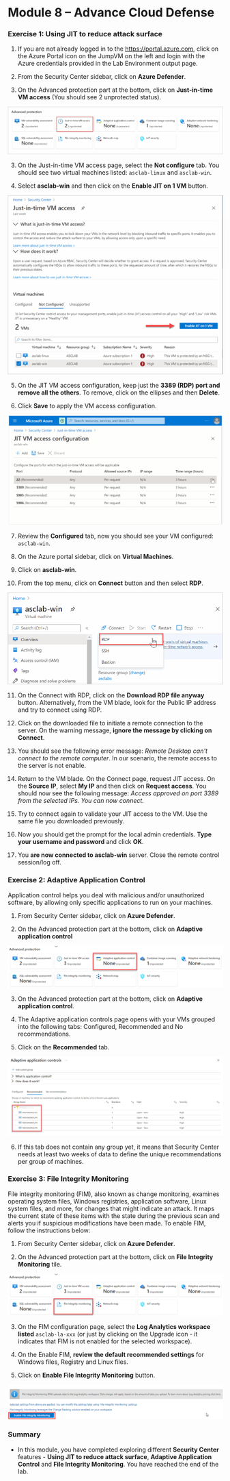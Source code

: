 # Module 8 – Advance Cloud Defense


### Exercise 1: Using JIT to reduce attack surface

1.	If you are not already logged in to the https://portal.azure.com, click on the Azure Portal icon on the JumpVM on the left and login with the Azure credentials provided in the Lab Environment output page.

2.	From the Security Center sidebar, click on **Azure Defender**.

2.	On the Advanced protection part at the bottom, click on **Just-in-time VM access** (You should see 2 unprotected status).

![Advanced protection options](../Images/asc-defender-advanced-protection-jit.gif?raw=true)

3.	On the Just-in-time VM access page, select the **Not configure** tab. You should see two virtual machines listed: `asclab-linux` and `asclab-win`.

4.	Select **asclab-win** and then click on the **Enable JIT on 1 VM** button.

![Enable JIT on Windows VM](../Images/asc-enable-jit-win-vm.gif?raw=true)

5.	On the JIT VM access configuration, keep just the **3389 (RDP) port and remove all the others**. To remove, click on the ellipses and then **Delete**.

6.	Click **Save** to apply the VM access configuration.

![JIT VM access configuration](../Images/asc-jit-vm-access-config.gif?raw=true)

7.	Review the **Configured** tab, now you should see your VM configured: `asclab-win`.

8.	On the Azure portal sidebar, click on **Virtual Machines**.

9.	Click on **asclab-win**.

10.	From the top menu, click on **Connect** button and then select **RDP**.

![Windows VM - Connect RDP](../Images/asc-win-vm-connect-rdp.gif?raw=true)

11.	On the Connect with RDP, click on the **Download RDP file anyway** button. Alternatively, from the VM blade, look for the Public IP address and try to connect using RDP.

12.	Click on the downloaded file to initiate a remote connection to the server. On the warning message, **ignore the message by clicking on Connect**.

13.	You should see the following error message: *Remote Desktop can't connect to the remote computer*. In our scenario, the remote access to the server is not enable.

14.	Return to the VM blade. On the Connect page, request JIT access. On the **Source IP**, select **My IP** and then click on **Request access**. You should now see the following message: *Access approved on port 3389 from the selected IPs. You can now connect.*

15.	Try to connect again to validate your JIT access to the VM. Use the same file you downloaded previously.

16.	Now you should get the prompt for the local admin credentials. **Type your username and password** and click **OK**.

17.	You **are now connected to asclab-win** server. Close the remote control session/log off.

### Exercise 2: Adaptive Application Control

Application control helps you deal with malicious and/or unauthorized software, by allowing only specific applications to run on your machines.

1.	From Security Center sidebar, click on **Azure Defender**.

2.	On the Advanced protection part at the bottom, click on **Adaptive application control**

![Adaptive Application Control1](../Images/adaptive-application-control.png)

3.	On the Advanced protection part at the bottom, click on **Adaptive application control**.

4.	The Adaptive application controls page opens with your VMs grouped into the following tabs: Configured, Recommended and No recommendations.

5.	Click on the **Recommended** tab.

![Adaptive Application Control2](../Images/adaptive-application-control2.png)

6.	If this tab does not contain any group yet, it means that Security Center needs at least two weeks of data to define the unique recommendations per group of machines.

### Exercise 3: File Integrity Monitoring

File integrity monitoring (FIM), also known as change monitoring, examines operating system files, Windows registries, application software, Linux system files, and more, for changes that might indicate an attack.
It maps the current state of these items with the state during the previous scan and alerts you if suspicious modifications have been made. To enable FIM, follow the instructions below:

1.	From Security Center sidebar, click on **Azure Defender**.

2.	On the Advanced protection part at the bottom, click on **File Integrity Monitoring** tile.

![File Integrity Monitoring1](../Images/File-Integrity-Monitoring.png)

3.	On the FIM configuration page, select the **Log Analytics workspace listed** `asclab-la-xxx` (or just by clicking on the Upgrade icon - it indicates that FIM is not enabled for the selected workspace).

4.	On the Enable FIM, **review the default recommended settings** for Windows files, Registry and Linux files.

5.	Click on **Enable File Integrity Monitoring** button.

![File Integrity Monitoring2](../Images/File-Integrity-Monitoring2.png)

### Summary

  * In this module, you have completed exploring different **Security Center** features - **Using JIT to reduce attack surface**, **Adaptive Application Control** and **File Integrity Monitoring**. You have reached the end of the lab.
